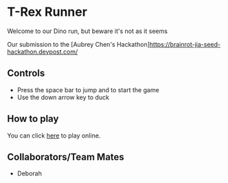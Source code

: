 # T-Rex Runner

Welcome to our Dino run, but beware it's not as it seems

Our submission to the [Aubrey Chen's Hackathon]https://brainrot-jia-seed-hackathon.devpost.com/
## Controls

* Press the space bar to jump and to start the game
* Use the down arrow key to duck

## How to play

You can click [here](https://debrx.github.io/dino/) to play online.

## Collaborators/Team Mates
* Deborah